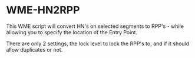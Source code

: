 # WME-HN2RPP

This WME script will convert HN's on selected segments to RPP's - while allowing you to specify the location of the Entry Point.

There are only 2 settings, the lock level to lock the RPP's to, and if it should allow duplicates or not.
